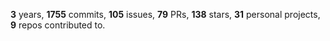 **3** years, **1755** commits, **105** issues, **79** PRs, **138** stars, **31** personal projects, **9** repos contributed to.
